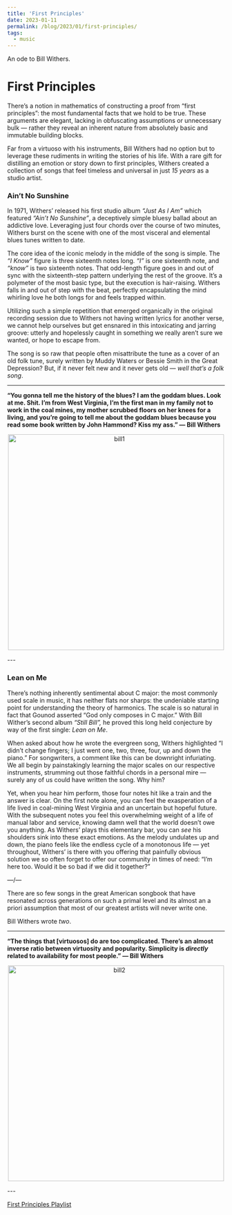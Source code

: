 ```yaml
---
title: 'First Principles'
date: 2023-01-11
permalink: /blog/2023/01/first-principles/
tags:
  - music
---
```


An ode to Bill Withers.

First Principles
======

There’s a notion in mathematics of constructing a proof from “first principles”: the most fundamental facts that we hold to be true. These arguments are elegant, lacking in obfuscating assumptions or unnecessary bulk — rather they reveal an inherent nature from absolutely basic and immutable building blocks.

Far from a virtuoso with his instruments, Bill Withers had no option but to leverage these rudiments in writing the stories of his life. With a rare gift for distilling an emotion or story down to first principles, Withers created a collection of songs that feel timeless and universal in just *15 years* as a studio artist.

### Ain’t No Sunshine

In 1971, Withers’ released his first studio album *“Just As I Am”* which featured *“Ain’t No Sunshine”*, a deceptively simple bluesy ballad about an addictive love. Leveraging just four chords over the course of two minutes, Withers burst on the scene with one of the most visceral and elemental blues tunes written to date.

The core idea of the iconic melody in the middle of the song is simple. The *“I Know”* figure is three sixteenth notes long. *“I”* is one sixteenth note, and *“know”* is two sixteenth notes. That odd-length figure goes in and out of sync with the sixteenth-step pattern underlying the rest of the groove. It’s a  polymeter of the most basic type, but the execution is hair-raising. Withers falls in and out of step with the beat, perfectly encapsulating the mind whirling love he both longs for and feels trapped within.

Utilizing such a simple repetition that emerged organically in the original recording session due to Withers not having written lyrics for another verse, we cannot help ourselves but get ensnared in this intoxicating and jarring groove: utterly and hopelessly caught in something we really aren’t sure we wanted, or hope to escape from. 

The song is so raw that people often misattribute the tune as a cover of an old folk tune, surely written by Muddy Waters or Bessie Smith in the Great Depression? But, if it never felt new and it never gets old — *well that’s a folk song*.

---
**“You gonna tell me the history of the blues? I am the goddam blues. Look at me. Shit. I’m from West Virginia, I’m the first man in my family not to work in the coal mines, my mother scrubbed floors on her knees for a living, and you’re going to tell me about the goddam blues because you read some book written by John Hammond? Kiss my ass.” — Bill Withers**

<p align="center">
<a href="https://www.youtube.com/watch?v=y3_Ym672_lU" title="Aint no Sunshine"><img src="https://media.pitchfork.com/photos/5e88885549503a0009419c0b/4:3/w_1280,h_960,c_limit/Bill%20Withers.png" alt="bill1" width="500"/></a>
</p>
---

### Lean on Me

There’s nothing inherently sentimental about C major: the most commonly used scale in music, it has neither flats nor sharps: the undeniable starting point for understanding the theory of harmonics. The scale is so natural in fact that Gounod asserted “God only composes in C major.” With Bill Wither’s second album *“Still Bill”,* he proved this long held conjecture by way of the first single: *Lean on Me*.

When asked about how he wrote the evergreen song, Withers highlighted “I didn’t change fingers; I just went one, two, three, four, up and down the piano.” For songwriters, a comment like this can be downright infuriating. We all begin by painstakingly learning the major scales on our respective instruments, strumming out those faithful chords in a personal mire — surely any of us could have written the song. Why him?

Yet, when you hear him perform, those four notes hit like a train and the answer is clear. On the first note alone, you can feel the exasperation of a life lived in coal-mining West Virginia and an uncertain but hopeful future. With the subsequent notes you feel this overwhelming weight of a life of manual labor and service, knowing damn well that the world doesn’t owe you anything. As Withers’ plays this elementary bar, you can *see* his shoulders sink into these exact emotions. As the melody undulates up and down, the piano feels like the endless cycle of a monotonous life — yet throughout, Withers’ is there with you offering that painfully obvious solution we so often forget to offer our community in times of need: “I’m here too. Would it be so bad if we did it together?” 

—/—

There are so few songs in the great American songbook that have resonated across generations on such a primal level and its almost an a priori assumption that most of our greatest artists will never write one.

Bill Withers wrote *two*.

---
**“The things that [virtuosos] do are too complicated. There’s an almost inverse ratio between virtuosity and popularity. Simplicity is *directly* related to availability for most people.” — Bill Withers**
<p align="center">
<a href="https://www.youtube.com/watch?v=dtC1W-6hwIU" title="Lean on Me"><img src="https://www.rollingstone.com/wp-content/uploads/2015/04/bill-withers-2015-rs-feature.jpg" alt="bill2" width="500"/></a>
</p>
---

[First Principles Playlist](https://open.spotify.com/playlist/7fsCkTKv6RZUmfiGu9qMvI?si=44a0592969a0419d)
